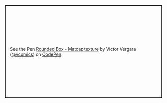 <html lang="en" dir="ltr">
   <head>
      <meta charset="utf-8">
      <title>Fullscreen Overlay Navigation | CodingNepal</title>
      <link rel="stylesheet" href="cube.css">
      
   </head>
   <body>
      <p class="codepen" data-height="300" data-default-tab="html,result" data-slug-hash="JjpgBwY" data-user="vcomics" style="height: 300px; box-sizing: border-box; display: flex; align-items: center; justify-content: center; border: 2px solid; margin: 1em 0; padding: 1em;">
  <span>See the Pen <a href="https://codepen.io/vcomics/pen/JjpgBwY">
  Rounded Box - Matcap texture</a> by Victor Vergara (<a href="https://codepen.io/vcomics">@vcomics</a>)
  on <a href="https://codepen.io">CodePen</a>.</span>
</p>
<script async src="https://cpwebassets.codepen.io/assets/embed/ei.js"></script>

</body>
</html>
